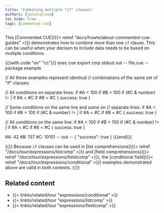 ```yaml
---
title: 'Combining multiple "if" clauses'
authors: [jpluscplusm]
toc_hide: true
tags: [commented cue]
---
```


This [Commented CUE]({{< relref "docs/howto/about-commented-cue-guides" >}})
demonstrates how to combine more than one `if` clause. This can be useful when
your decison to include data needs to be based on multiple conditions.

{{{with code "en" "cc"}}}
exec cue export
cmp stdout out
-- file.cue --
package example

// All these examples represent identical
// combinations of the same set of "if" clauses.

// All conditions on separate lines:
if #A < 100
if #B > 100
if (#C & number) != _|_
if #A < #C
if #B < #C {
	success: true
}

// Some conditions on the same line and some on
// separate lines:
if #A < 100 if #B > 100
if (#C & number) != _|_
if #A < #C if #B < #C {
	success: true
}

// All conditions on the same line:
if #A < 100 if #B > 100 if (#C & number) != _|_ if #A < #C if #B < #C {
	success: true
}

#A: 42
#B: 137
#C: 10101
-- out --
{
    "success": true
}
{{{end}}}

{{<info>}}
Because `if` clauses can be used in
[list comprehensions]({{< relref "/docs/tour/expressions/listcomp" >}})
and
[field comprehensions]({{< relref "/docs/tour/expressions/fieldcomp" >}}),
the
[conditional field]({{< relref "/docs/tour/expressions/conditional" >}})
examples demonstrated above are valid in both contexts.
{{</info>}}

## Related content

- {{< linkto/related/tour "expressions/conditional" >}}
- {{< linkto/related/tour "expressions/listcomp" >}}
- {{< linkto/related/tour "expressions/fieldcomp" >}}
